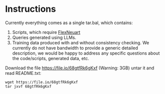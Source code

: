 # Instructions

Currently everything comes as a single tar.bal, which contains:
1. Scripts, which require [FlexNeuart](https://github.com/oaqa/FlexNeuART)
2. Queries generated using LLMs.
3. Training data produced with and without consistency checking.
We currently do not have bandwidth to provide a generic detailed description, we would be happy to address any specific questions about the code/scripts, generated data, etc.

Download the file https://file.io/68gtfRk6gKxf (Warning: 3GB) untar it and read README.txt:
```
wget https://file.io/68gtfRk6gKxf
tar jxvf 68gtfRk6gKxf
```
